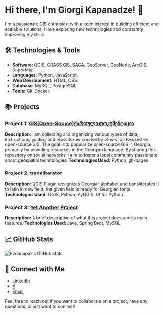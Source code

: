# Hi there, I'm Giorgi Kapanadze! 👋

I'm a passionate GIS enthusiast with a keen interest in building efficient and scalable solutions. I love exploring new technologies and constantly improving my skills.

## 🛠️ Technologies & Tools

- **Software:** QGIS, GRASS GIS, SAGA, GeoServer, GeoNode, ArcGIS, SuperMap.
- **Languages:** Python, JavaScript.
- **Web Development:** HTML, CSS.
- **Database:** MySQL, PostgreSQL.
- **Tools:** Git, Docker.


## 📚 Projects

### Project 1: [GIS(Open-Source)ქართული დოკუმენტაცია](https://github.com/ezdanapak/GIS_OS_Doc)
**Description:** I am collecting and organizing various types of data, instructions, guides, and repositories created by others, all focused on open-source GIS.
The goal is to popularize open-source GIS in Georgia, primarily by providing resources in the Georgian language. By sharing this repository on social networks, I aim to foster a local community passionate about geospatial technologies.
**Technologies Used:** Python, gh-pages

### Project 2: [transliterator](https://github.com/ezdanapak/transliterator)
**Description:** QGIS Plugin recognizes Georgian alphabet and transliterates it to latin in new field, the given field is ready for Georgian fonts.
**Technologies Used:** QGIS, Python, PyQGIS, Qt for Python

### Project 3: [Yet Another Project](https://github.com/ezdanapak/yet-another-project)
**Description:** A brief description of what this project does and its main features.
**Technologies Used:** Java, Spring Boot, MySQL

## 📈 GitHub Stats

![Ezdanapak's GitHub stats](https://github-readme-stats.vercel.app/api?username=ezdanapak&show_icons=true&theme=radical)

## 🤝 Connect with Me

- [LinkedIn](https://www.linkedin.com/in/ezdanapak)
- [X](https://x.com/ezdanapak)
- [Email](mailto:g.kapanadze1908@gmail.com)

Feel free to reach out if you want to collaborate on a project, have any questions, or just want to connect!

<!--
**ezdanapak/ezdanapak** is a ✨ _special_ ✨ repository because its `README.md` (this file) appears on your GitHub profile.

Here are some ideas to get you started:

- 🔭 I’m currently working on ...
- 🌱 I’m currently learning ...
- 👯 I’m looking to collaborate on ...
- 🤔 I’m looking for help with ...
- 💬 Ask me about ...
- 📫 How to reach me: ...
- 😄 Pronouns: ...
- ⚡ Fun fact: ...
-->
